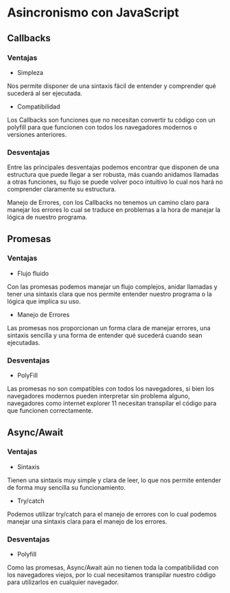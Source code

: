 # Asincronismo con JavaScript
## Callbacks
### Ventajas
- Simpleza

Nos permite disponer de una sintaxis fácil de entender y comprender qué sucederá al ser
ejecutada.
- Compatibilidad
  
Los Callbacks son funciones que no necesitan convertir tu código con un polyfill para que
funcionen con todos los navegadores modernos o versiones anteriores.

### Desventajas
Entre las principales desventajas podemos encontrar que disponen de una estructura que puede llegar a ser robusta, más cuando anidamos llamadas a otras funciones, su flujo se puede volver poco intuitivo lo cual nos hará no comprender claramente su estructura.

Manejo de Errores, con los Callbacks no tenemos un camino claro para manejar los errores lo cual se traduce en problemas a la hora de manejar la lógica de nuestro programa.

## Promesas
### Ventajas
- Flujo fluido
  
Con las promesas podemos manejar un flujo complejos, anidar llamadas y tener una sintaxis clara que nos permite entender nuestro programa o la lógica que implica su uso.
- Manejo de Errores
  
Las promesas nos proporcionan un forma clara de manejar errores, una sintaxis sencilla y una forma de entender qué sucederá cuando sean ejecutadas.
### Desventajas
- PolyFill
  
Las promesas no son compatibles con todos los navegadores, si bien los navegadores
modernos pueden interpretar sin problema alguno, navegadores como internet explorer 11
necesitan transpilar el código para que funcionen correctamente.
## Async/Await
### Ventajas
- Sintaxis
  
Tienen una sintaxis muy simple y clara de leer, lo que nos permite entender de forma muy sencilla su funcionamiento.
- Try/catch
  
Podemos utilizar try/catch para el manejo de errores con lo cual podemos manejar una
sintaxis clara para el manejo de los errores.
### Desventajas
- Polyfill
  
Como las promesas, Async/Await aún no tienen toda la compatibilidad con los navegadores
viejos, por lo cual necesitamos transpilar nuestro código para utilizarlos en cualquier
navegador.